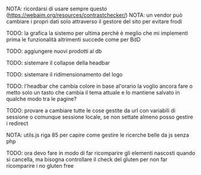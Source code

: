 NOTA: 
   ricordarsi di usare sempre questo (https://webaim.org/resources/contrastchecker/)
NOTA: 
   un vendor può cambiare i propri dati solo attraverso il gestore del sito per evitare frodi
   
TODO: 
   la grafica la sistemo per ultima perchè è meglio che mi implementi prima le funzionalità
   altrimenti succede come per BdD

TODO:
   aggiungere nuovi prodotti al db

TODO:
   sistemare il collapse della headbar

TODO:
   sistemare il ridimensionamento del logo

TODO:
   l'headbar che cambia colore in base al'orario la voglio ancora fare o metto solo un tasto che cambia il tema attuale e lo mantiene salvato in qualche modo tra le pagine?

TODO:
   provare a cambiare tutte le cose gestite da url con variabili di sessione o comunque sessione locale, se non settate almeno posso gestire i redirect

NOTA:
   utils.js riga 85 per capire come gestire le ricerche belle da js senza php


TODO:
   ora devo fare in modo di far ricomparire gli elementi nascosti quando si cancella, ma bisogna controllare il check del gluten per non far ricomparire i no gluten free
